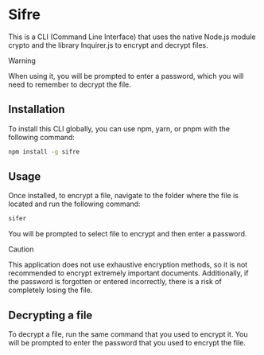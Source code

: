 # Sifre

This is a CLI (Command Line Interface) that uses the native Node.js module crypto and the library Inquirer.js to encrypt and decrypt files.

> [!WARNING]
> When using it, you will be prompted to enter a password, which you will need to remember to decrypt the file.

## Installation
To install this CLI globally, you can use npm, yarn, or pnpm with the following command:

```bash
npm install -g sifre
```

## Usage
Once installed, to encrypt a file, navigate to the folder where the file is located and run the following command:

```bash
sifer
```
You will be prompted to select file to encrypt and then enter a password.

> [!CAUTION]
> This application does not use exhaustive encryption methods, so it is not recommended to encrypt extremely important documents. Additionally, if the password is forgotten or entered incorrectly, there is a risk of completely losing the file.

## Decrypting a file
To decrypt a file, run the same command that you used to encrypt it. You will be prompted to enter the password that you used to encrypt the file.
